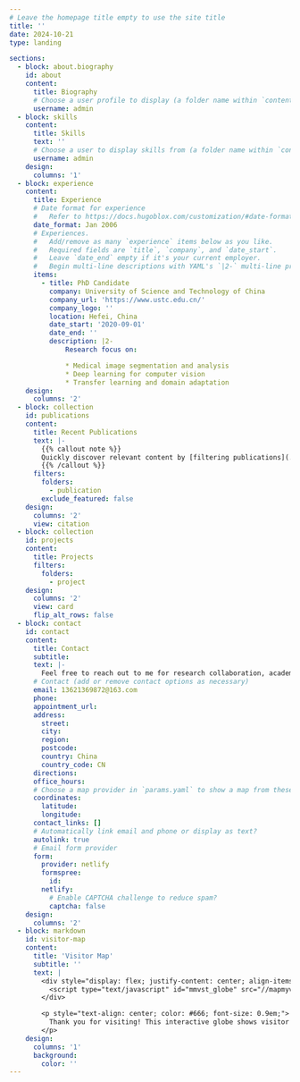 ```yaml
---
# Leave the homepage title empty to use the site title
title: ''
date: 2024-10-21
type: landing

sections:
  - block: about.biography
    id: about
    content:
      title: Biography
      # Choose a user profile to display (a folder name within `content/authors/`)
      username: admin
  - block: skills
    content:
      title: Skills
      text: ''
      # Choose a user to display skills from (a folder name within `content/authors/`)
      username: admin
    design:
      columns: '1'
  - block: experience
    content:
      title: Experience
      # Date format for experience
      #   Refer to https://docs.hugoblox.com/customization/#date-format
      date_format: Jan 2006
      # Experiences.
      #   Add/remove as many `experience` items below as you like.
      #   Required fields are `title`, `company`, and `date_start`.
      #   Leave `date_end` empty if it's your current employer.
      #   Begin multi-line descriptions with YAML's `|2-` multi-line prefix.
      items:
        - title: PhD Candidate
          company: University of Science and Technology of China
          company_url: 'https://www.ustc.edu.cn/'
          company_logo: ''
          location: Hefei, China
          date_start: '2020-09-01'
          date_end: ''
          description: |2-
              Research focus on:

              * Medical image segmentation and analysis
              * Deep learning for computer vision
              * Transfer learning and domain adaptation
    design:
      columns: '2'
  - block: collection
    id: publications
    content:
      title: Recent Publications
      text: |-
        {{% callout note %}}
        Quickly discover relevant content by [filtering publications](./publication/).
        {{% /callout %}}
      filters:
        folders:
          - publication
        exclude_featured: false
    design:
      columns: '2'
      view: citation
  - block: collection
    id: projects
    content:
      title: Projects
      filters:
        folders:
          - project
    design:
      columns: '2'
      view: card
      flip_alt_rows: false
  - block: contact
    id: contact
    content:
      title: Contact
      subtitle:
      text: |-
        Feel free to reach out to me for research collaboration, academic discussions, or any questions about my work.
      # Contact (add or remove contact options as necessary)
      email: 13621369872@163.com
      phone:
      appointment_url:
      address:
        street:
        city:
        region:
        postcode:
        country: China
        country_code: CN
      directions:
      office_hours:
      # Choose a map provider in `params.yaml` to show a map from these coordinates
      coordinates:
        latitude:
        longitude:
      contact_links: []
      # Automatically link email and phone or display as text?
      autolink: true
      # Email form provider
      form:
        provider: netlify
        formspree:
          id:
        netlify:
          # Enable CAPTCHA challenge to reduce spam?
          captcha: false
    design:
      columns: '2'
  - block: markdown
    id: visitor-map
    content:
      title: 'Visitor Map'
      subtitle: ''
      text: |
        <div style="display: flex; justify-content: center; align-items: center; margin: 20px 0;">
          <script type="text/javascript" id="mmvst_globe" src="//mapmyvisitors.com/globe.js?d=jP858m8WAgpTAuXlcxqj5BAL0dTRzLxiZ9iRQRvULck"></script>
        </div>

        <p style="text-align: center; color: #666; font-size: 0.9em;">
          Thank you for visiting! This interactive globe shows visitor locations from around the world.
        </p>
    design:
      columns: '1'
      background:
        color: ''
---
```

